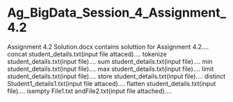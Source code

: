 # Ag_BigData_Session_4_Assignment_4.2

Assignment 4.2 Solution.docx contains soluttion for Assignment 4.2....
concat	student_details.txt(input file attaced)....
tokenize	student_details.txt(input file)....
sum	student_details.txt(input file)....
min	student_details.txt(input file)....
max	student_details.txt(input file)....
limit	student_details.txt(input file)....
store	student_details.txt(input file)....
distinct	Student1_details1.txt(input file attaced)....
flatten	student_details.txt(input file)....
isempty	File1.txt andFile2.txt(input file attached)....
